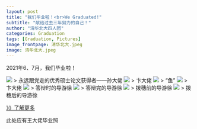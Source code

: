 ```yaml
---
layout: post
title: "我们毕业啦！<br>We Graduated!"
subtitle: "献给过去三年努力的自己！"
author: "清华北大四人团"
categories: Graduation
tags: [Graduation, Pictures]
image_frontpage: 清华北大.jpeg
image: 清华北大.jpeg
---
```


2021年6、7月，我们毕业啦！

<img src="{{ site.github.url }}/assets/img/毕业照_孙.jpg">
> 永远跟党走的优秀硕士论文获得者——孙大佬

<img src="{{ site.github.url }}/assets/img/毕业照_卞1.jpg">
> 卞大佬

<img src="{{ site.github.url }}/assets/img/毕业照_卞2.jpg">
> “鱼”

<img src="{{ site.github.url }}/assets/img/毕业照_卞3.jpg">
> 卞大佬

<img src="{{ site.github.url }}/assets/img/论文答辩1.jpg">
> 答辩时的导游徐

<img src="{{ site.github.url }}/assets/img/论文答辩2.jpg">
> 答辩完的导游徐

<img src="{{ site.github.url }}/assets/img/毕业典礼1.jpg">
> 拨穗前的导游徐

<img src="{{ site.github.url }}/assets/img/毕业典礼2.jpg">
> 拨穗后的导游徐

[》》了解更多](https://jaimelavie.github.io/)

此处应有王大佬毕业照

